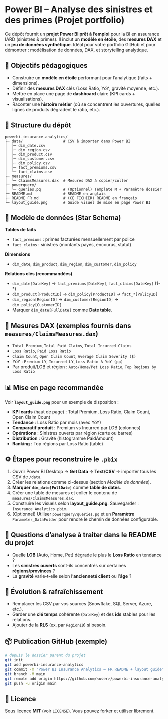 
# Power BI – Analyse des sinistres et des primes (Projet portfolio)

Ce dépôt fournit un **projet Power BI prêt à l’emploi** pour la BI en assurance IARD (sinistres & primes).
Il inclut un **modèle en étoile**, des **mesures DAX** et un **jeu de données synthétique**. Idéal pour votre
portfolio GitHub et pour démontrer : modélisation de données, DAX, et storytelling analytique.

## 🚀 Objectifs pédagogiques
- Construire un **modèle en étoile** performant pour l’analytique (faits + dimensions).
- Définir des **mesures DAX** clés (Loss Ratio, YoY, gravité moyenne, etc.).
- Mettre en place une page de **dashboard** claire (KPI cards + visualisations).
- Raconter une **histoire métier** (où se concentrent les ouvertures, quelles lignes de produits dégradent le ratio, etc.).

## 📁 Structure du dépôt
```
powerbi-insurance-analytics/
├─ data/                  # CSV à importer dans Power BI
│  ├─ dim_date.csv
│  ├─ dim_region.csv
│  ├─ dim_product.csv
│  ├─ dim_customer.csv
│  ├─ dim_policy.csv
│  ├─ fact_premiums.csv
│  └─ fact_claims.csv
├─ measures/
│  └─ ClaimsMeasures.dax  # Mesures DAX à copier/coller
├─ powerquery/
│  └─ queries.pq          # (Optionnel) Template M + Paramètre dossier
├─ README.md              # README en anglais
├─ README_FR.md           # (CE FICHIER) README en français
└─ layout_guide.png       # Guide visuel de mise en page Power BI
```

## 🧱 Modèle de données (Star Schema)
**Tables de faits**
- `fact_premiums` : primes facturées mensuellement par police
- `fact_claims`   : sinistres (montants payés, encourus, statut)

**Dimensions**
- `dim_date`, `dim_product`, `dim_region`, `dim_customer`, `dim_policy`

**Relations clés (recommandées)**
- `dim_date[DateKey]` → `fact_premiums[DateKey]`, `fact_claims[DateKey]` (1-*)
- `dim_product[ProductID]` → `dim_policy[ProductID]` → `fact_*[PolicyID]`
- `dim_region[RegionID]` → `dim_customer[RegionID]` → `dim_policy[CustomerID]`
- Marquer `dim_date[FullDate]` comme **Date table**.

## 🧮 Mesures DAX (exemples fournis dans `measures/ClaimsMeasures.dax`)
- `Total Premium`, `Total Paid Claims`, `Total Incurred Claims`
- `Loss Ratio`, `Paid Loss Ratio`
- `Claim Count`, `Open Claim Count`, `Average Claim Severity ($)`
- YoY : `Premium LY`, `Incurred LY`, `Loss Ratio Δ YoY (pp)`
- Par produit/LOB et région : `Auto/Home/Pet Loss Ratio`, `Top Regions by Loss Ratio`

## 📊 Mise en page recommandée
Voir **`layout_guide.png`** pour un exemple de disposition :  
- **KPI cards** (haut de page) : Total Premium, Loss Ratio, Claim Count, Open Claim Count
- **Tendance** : Loss Ratio par mois (avec YoY)
- **Comparatif produit** : Premium vs Incurred par LOB (colonnes)
- **Opérations** : Sinistres ouverts par région (carte ou barres)
- **Distribution** : Gravité (histogramme PaidAmount)
- **Ranking** : Top régions par Loss Ratio (table)

## ⚙️ Étapes pour reconstruire le `.pbix`
1. Ouvrir Power BI Desktop → **Get Data → Text/CSV** → importer tous les CSV de `/data`.
2. Créer les relations comme ci-dessus (section *Modèle de données*).
3. **Marquer `dim_date[FullDate]`** comme **table de dates**.
4. Créer une table de mesures et coller le contenu de `measures/ClaimsMeasures.dax`.
5. Construire les visuels selon **layout_guide.png**. Sauvegarder : `Insurance_Analytics.pbix`.
6. (Optionnel) Utiliser `powerquery/queries.pq` et un **Paramètre** `Parameter_DataFolder`
   pour rendre le chemin de données configurable.

## 🧪 Questions d’analyse à traiter dans le README du projet
- Quelle **LOB** (Auto, Home, Pet) dégrade le plus le **Loss Ratio** en tendance ?
- Les **sinistres ouverts** sont-ils concentrés sur certaines **régions/provinces** ?
- La **gravité** varie-t-elle selon l’**ancienneté client** ou l’**âge** ?

## 🔁 Évolution & rafraîchissement
- Remplacer les CSV par vos sources (Snowflake, SQL Server, Azure, etc.).
- Garder une **clé temps** cohérente (`DateKey`) et des **ids** stables pour les relations.
- Ajouter de la **RLS** (ex. par `RegionID`) si besoin.

## 📦 Publication GitHub (exemple)
```bash
# depuis le dossier parent du projet
git init
git add powerbi-insurance-analytics
git commit -m "Power BI Insurance Analytics – FR README + layout guide"
git branch -M main
git remote add origin https://github.com/<user>/powerbi-insurance-analytics.git
git push -u origin main
```

## 📜 Licence
Sous licence **MIT** (voir `LICENSE`). Vous pouvez forker et utiliser librement.
